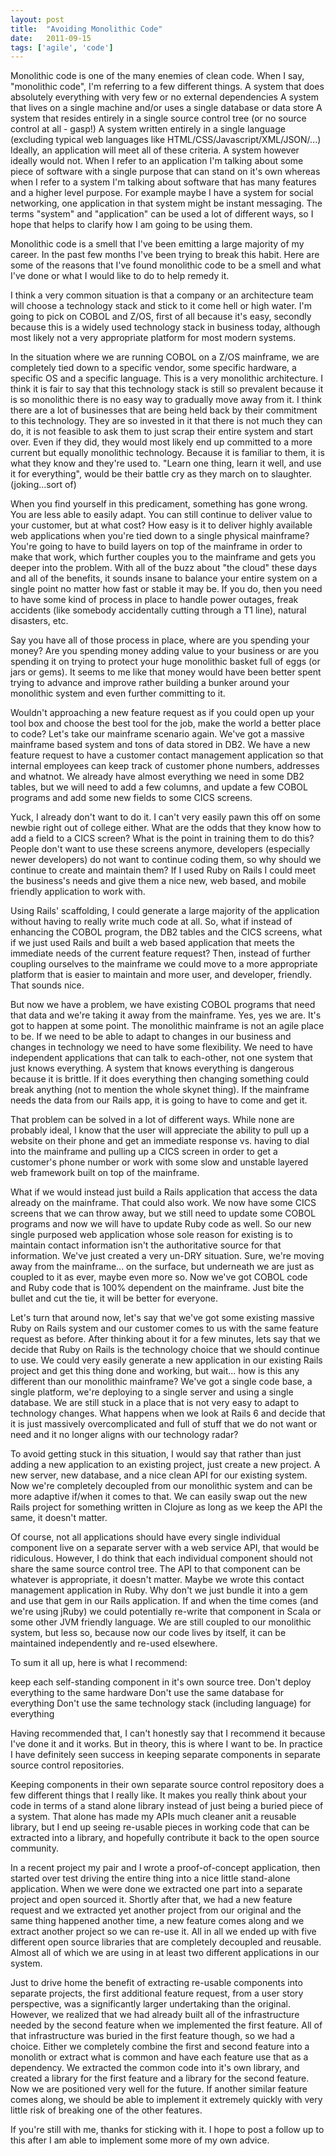 ```yaml
---
layout: post
title:  "Avoiding Monolithic Code"
date:   2011-09-15
tags: ['agile', 'code']
---
```


Monolithic code is one of the many enemies of clean code. When I say,
"monolithic code", I'm referring to a few different things. A system that does
absolutely everything with very few or no external dependencies 
A system that lives on a single machine and/or uses a single database or data
store
A system that resides entirely in a single source control tree (or no source
control at all - gasp!)
A system written entirely in a single language (excluding typical web languages
like HTML/CSS/Javascript/XML/JSON/...)
Ideally, an application will meet all of these criteria. A system however ideally
would not. When I refer to an application I'm talking about some piece of
software with a single purpose that can stand on it's own whereas when I refer to
a system I'm talking about software that has many features and a higher level
purpose. For example maybe I have a system for social networking, one application
in that system might be instant messaging. The terms "system" and "application"
can be used a lot of different ways, so I hope that helps to clarify how I am
going to be using them.

Monolithic code is a smell that I've been emitting a large majority of my career.
In the past few months I've been trying to break this habit. Here are some of the
reasons that I've found monolithic code to be a smell and what I've done or what
I would like to do to help remedy it.


I think a very common situation is that a company or an architecture team will
choose a technology stack and stick to it come hell or high water. I'm going to
pick on COBOL and Z/OS, first of all because it's easy, secondly because this is
a widely used technology stack in business today, although most likely not a very
appropriate platform for most modern systems.

In the situation where we are running COBOL on a Z/OS mainframe, we are
completely tied down to a specific vendor, some specific hardware, a specific OS
and a specific language. This is a very monolithic architecture. I think it is
fair to say that this technology stack is still so prevalent because it is so
monolithic there is no easy way to gradually move away from it. I think there are
a lot of businesses that are being held back by their commitment to this
technology. They are so invested in it that there is not much they can do, it is
not feasible to ask them to just scrap their entire system and start over. Even
if they did, they would most likely end up committed to a more current but
equally monolithic technology. Because it is familiar to them, it is what they
know and they're used to. "Learn one thing, learn it well, and use it for
everything", would be their battle cry as they march on to slaughter.
(joking...sort of)

When you find yourself in this predicament, something has gone wrong. You are
less able to easily adapt. You can still continue to deliver value to your
customer, but at what cost? How easy is it to deliver highly available web
applications when you're tied down to a single physical mainframe? You're going
to have to build layers on top of the mainframe in order to make that work, which
further couples you to the mainframe and gets you deeper into the problem. With
all of the buzz about "the cloud" these days and all of the benefits, it sounds
insane to balance your entire system on a single point no matter how fast or
stable it may be. If you do, then you need to have some kind of process in place
to handle power outages, freak accidents (like somebody accidentally cutting
through a T1 line), natural disasters, etc.

Say you have all of those process in place, where are you spending your money?
Are you spending money adding value to your business or are you spending it on
trying to protect your huge monolithic basket full of eggs (or jars or gems). It
seems to me like that money would have been better spent trying to advance and
improve rather building a bunker around your monolithic system and even further
committing to it.

Wouldn't approaching a new feature request as if you could open up your tool box
and choose the best tool for the job, make the world a better place to code? Let's
take our mainframe scenario again. We've got a massive mainframe based system and
tons of data stored in DB2. We have a new feature request to have a customer
contact management application so that internal employees can keep track of
customer phone numbers, addresses and whatnot. We already have almost everything
we need in some DB2 tables, but we will need to add a few columns, and update a
few COBOL programs and add some new fields to some CICS screens.


Yuck, I already don't want to do it. I can't very easily pawn this off on some
newbie right out of college either. What are the odds that they know how to add a
field to a CICS screen? What is the point in training them to do this? People
don't want to use these screens anymore, developers (especially newer developers)
do not want to continue coding them, so why should we continue to create and
maintain them? If I used Ruby on Rails I could meet the business's needs and give
them a nice new, web based, and mobile friendly application to work with.

Using Rails' scaffolding, I could generate a large majority of the application
without having to really write much code at all. So, what if instead of enhancing
the COBOL program, the DB2 tables and the CICS screens, what if we just used
Rails and built a web based application that meets the immediate needs of the
current feature request? Then, instead of further coupling ourselves to the
mainframe we could move to a more appropriate platform that is easier to maintain
and more user, and developer, friendly. That sounds nice.

But now we have a problem, we have existing COBOL programs that need that data
and we're taking it away from the mainframe. Yes, yes we are. It's got to happen
at some point. The monolithic mainframe is not an agile place to be. If we need
to be able to adapt to changes in our business and changes in technology we need
to have some flexibility. We need to have independent applications that can talk
to each-other, not one system that just knows everything. A system that knows
everything is dangerous because it is brittle. If it does everything then
changing something could break anything (not to mention the whole skynet thing).
If the mainframe needs the data from our Rails app, it is going to have to come
and get it.

That problem can be solved in a lot of different ways. While none are probably
ideal, I know that the user will appreciate the ability to pull up a website on
their phone and get an immediate response vs. having to dial into the mainframe
and pulling up a CICS screen in order to get a customer's phone number or work
with some slow and unstable layered web framework built on top of the mainframe.

What if we would instead just build a Rails application that access the data
already on the mainframe. That could also work. We now have some CICS screens
that we can throw away, but we still need to update some COBOL programs and now
we will have to update Ruby code as well. So our new single purposed web
application whose sole reason for existing is to maintain contact information
isn't the authoritative source for that information. We've just created a very
un-DRY situation. Sure, we're moving away from the mainframe... on the surface,
but underneath we are just as coupled to it as ever, maybe even more so. Now
we've got COBOL code and Ruby code that is 100% dependent on the mainframe. Just
bite the bullet and cut the tie, it will be better for everyone.

Let's turn that around now, let's say that we've got some existing massive Ruby
on Rails system and our customer comes to us with the same feature request as
before. After thinking about it for a few minutes, lets say that we decide that
Ruby on Rails is the technology choice that we should continue to use. We could
very easily generate a new application in our existing Rails project and get this
thing done and working, but wait... how is this any different than our monolithic
mainframe? We've got a single code base, a single platform, we're deploying to a
single server and using a single database. We are still stuck in a place that is
not very easy to adapt to technology changes. What happens when we look at Rails
6 and decide that it is just massively overcomplicated and full of stuff that we
do not want or need and it no longer aligns with our technology radar?

To avoid getting stuck in this situation, I would say that rather than just adding
a new application to an existing project, just create a new project. A new server,
new database, and a nice clean API for our existing system. Now we're completely
decoupled from our monolithic system and can be more adaptive if/when it comes to
that. We can easily swap out the new Rails project for something written in
Clojure as long as we keep the API the same, it doesn't matter.

Of course, not all applications should have every single individual component live
on a separate server with a web service API, that would be ridiculous. However, I
do think that each individual component should not share the same source control
tree. The API to that component can be whatever is appropriate, it doesn't matter.
Maybe we wrote this contact management application in Ruby. Why don't we just
bundle it into a gem and use that gem in our Rails application. If and when the
time comes (and we're using jRuby) we could potentially re-write that component
in Scala or some other JVM friendly language. We are still coupled to our
monolithic system, but less so, because now our code lives by itself, it can be
maintained independently and re-used elsewhere.

To sum it all up, here is what I recommend:

keep each self-standing component in it's own source tree. 
Don't deploy everything to the same hardware
Don't use the same database for everything
Don't use the same technology stack (including language) for everything

Having recommended that, I can't honestly say that I recommend it because I've
done it and it works. But in theory, this is where I want to be. In practice I
have definitely seen success in keeping separate components in separate source
control repositories.

Keeping components in their own separate source control repository does a few
different things that I really like. It makes you really think about your code
in terms of a stand alone library instead of just being a buried piece of a
system. That alone has made my APIs much cleaner anit a reusable library, but I
end up seeing re-usable pieces in working code that can be extracted into a
library, and hopefully contribute it back to the open source community.

In a recent project my pair and I wrote a proof-of-concept application, then
started over test driving the entire thing into a nice little stand-alone
application. When we were done we extracted one part into a separate project and
open sourced it. Shortly after that, we had a new feature request and we extracted
yet another project from our original and the same thing happened another time, a
new feature comes along and we extract another project so we can re-use it. All
in all we ended up with five different open source libraries that are completely
decoupled and reusable. Almost all of which we are using in at least two different
applications in our system.

Just to drive home the benefit of extracting re-usable components into separate
projects, the first additional feature request, from a user story perspective,
was a significantly larger undertaking than the original. However, we realized
that we had already built all of the infrastructure needed by the second feature
when we implemented the first feature. All of that infrastructure was buried in
the first feature though, so we had a choice. Either we completely combine the
first and second feature into a monolith or extract what is common and have each
feature use that as a dependency. We extracted the common code into it's own
library, and created a library for the first feature and a library for the second
feature. Now we are positioned very well for the future. If another similar
feature comes along, we should be able to implement it extremely quickly with
very little risk of breaking one of the other features.

If you're still with me, thanks for sticking with it. I hope to post a follow up
to this after I am able to implement some more of my own advice.
